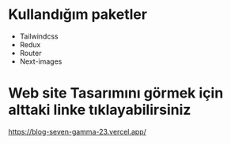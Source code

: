 # Kullandığım paketler
- Tailwindcss
- Redux
- Router
- Next-images

# Web site Tasarımını görmek için alttaki linke tıklayabilirsiniz
 
 https://blog-seven-gamma-23.vercel.app/
